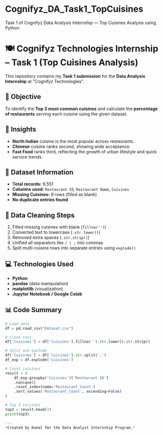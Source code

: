 # Cognifyz_DA_Task1_TopCuisines
Task 1 of Cognifyz Data Analysis Internship — Top Cuisines Analysis using Python

# 🍽️ Cognifyz Technologies Internship – Task 1 (Top Cuisines Analysis)

This repository contains my **Task 1 submission** for the **Data Analysis Internship** at "Cognifyz Technologies".


## 🎯 Objective
To identify the **Top 3 most common cuisines** and calculate the **percentage of restaurants** serving each cuisine using the given dataset.


## 🧠 Insights
- **North Indian** cuisine is the most popular across restaurants.
- **Chinese** cuisine ranks second, showing wide acceptance.
- **Fast Food** ranks third, reflecting the growth of urban lifestyle and quick service trends.

## 🧩 Dataset Information
- **Total records:** 9,551  
- **Columns used:** `Restaurant ID`, `Restaurant Name`, `Cuisines`  
- **Missing Cuisines:** 9 rows (filled as blank)
- **No duplicate entries found**


## 🧹 Data Cleaning Steps
1. Filled missing cuisines with blank (`fillna('')`)
2. Converted text to lowercase (`.str.lower()`)
3. Removed extra spaces (`.str.strip()`)
4. Unified all separators like `/ | ;` into commas
5. Split multi-cuisine rows into separate entries using `explode()`


## 💻 Technologies Used
- **Python**  
- **pandas** (data manipulation)  
- **matplotlib** (visualization)  
- **Jupyter Notebook / Google Colab**


## 📊 Code Summary
```python
# Load data
df = pd.read_csv("Dataset.csv")

# Clean text
df['Cuisines'] = df['Cuisines'].fillna('').str.lower().str.strip()

# Split and explode
df['Cuisines'] = df['Cuisines'].str.split(',')
df_exp = df.explode('Cuisines')

# Count cuisines
result = (
    df_exp.groupby('Cuisines')['Restaurant ID']
    .nunique()
    .reset_index(name='Restaurant_Count')
    .sort_values('Restaurant_Count', ascending=False)
)

# Top 3 cuisines
top3 = result.head(3)
print(top3)

---
*Created by Komal for the Data Analyst Internship Program.*
